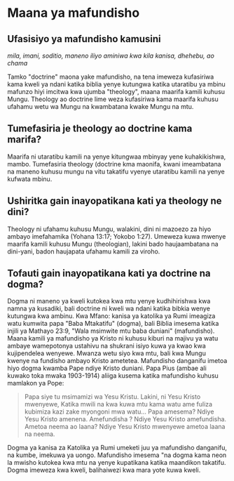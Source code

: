 # Maana ya mafundisho

## Ufasisiyo ya mafundisho kamusini

_mila, imani, soditio, maneno iliyo aminiwa kwa kila kanisa, dhehebu, ao chama_

Tamko "doctrine" maona yake mafundisho, na tena imeweza kufasiriwa kama kweli ya ndani katika biblia yenye kutungwa katika utaratibu ya mbinu mafunzo hiyi imcitwa kwa ujumba "theology", maana maarifa kamili kuhusu Mungu. Theology ao doctrine lime weza kufasiriwa kama maarifa kuhusu ufahamu wetu wa Mungu na kwambatana kwake Mungu na mtu.

## Tumefasiria je theology ao doctrine kama marifa?

Maarifa ni utaratibu kamili na yenye kitungwaa mbinyay yene kuhakikishwa, mambo. Tumefasiria theology (doctrine kma maonifa, kwani imeambatana na maneno kuhusu mungu na vitu takatifu vyenye utaratibu kamili na yenye kufwata mbinu.

## Ushiritka gain inayopatikana kati ya theology ne dini?

Theology ni ufahamu kuhusu Mungu, walakini, dini ni mazoezo za hiyo ambayo imefahamika (Yohana 13:17; Yokobo 1:27). Umeweza kuwa mwenye maarifa kamili kuhusu Mungu (theologian), lakini bado haujaambatana na dini-yani, badon haujapata ufahamu kamili za viroho.

## Tofauti gain inayopatikana kati ya doctrine na dogma?

Dogma ni maneno ya kweli kutokea kwa mtu yenye kudhihirishwa kwa namna ya kusadiki, bali doctrine ni kweli wa ndani katika bibkia wenye kutungwa kwa ambinu. Kwa Mfano: kanisa ya katolika ya Rumi imeagiza watu kumwita papa "Baba Mtakatifu" (dogma), bali Biblia imesema katika injili ya Mathayo 23:9, "Wala msimwite mtu baba duniani" (mafundisho). Maana kamili ya mafundisho ya Kristo ni kuhusu kiburi na majivu ya watu ambaye wamepotonya ustahivu na shukrani isiyo kuwa ya kwao kwa kujipendelea wenyewe. Mwanza wetu siyo kwa mtu, bali kwa Mungu kwenye na fundisho ambayo Kristo ametetea. Mafundisho danganifu imetoa hiyo dogma kwamba Pape ndiye Kristo duniani. Papa Pius (ambae ali kuwako toka mwaka 1903-1914) aliiga kusema katika mafundisho kuhusu mamlakon ya Pope:

> Papa siye tu msimamizi wa Yesu Kristu. Lakini, ni Yesu Kristo mwenyewe, Katika mwili na kwa kuwa mtu kama watu ame fuliza kubimiza kazi zake myongoni mwa watu… Papa amesema? Ndiye Yesu Kristo amenena. Amefundisha ? Ndiye Yesu Kristo amefundisha. Ametoa neema ao laana? Ndiye Yesu Kristo mwenyewe ametoa laana na neema.

Dogma ya kanisa za Katolika ya Rumi umeketi juu ya mafundisho danganifu, na kumbe, imekuwa ya uongo. Mafundisho imesema "na dogma kama neon la mwisho kutokea kwa mtu na yenye kupatikana katika maandikon takatifu. Dogma imeweza kwa kweli, balihaiwezi kwa mara yote kuwa kweli.
